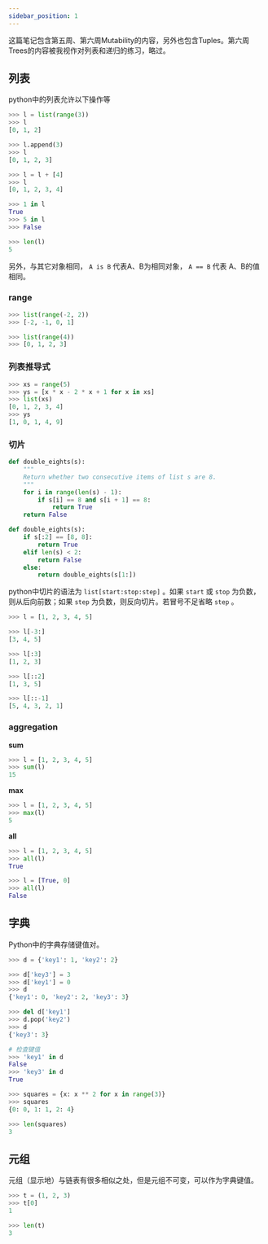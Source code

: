 ```yaml
---
sidebar_position: 1
---
```


这篇笔记包含第五周、第六周Mutability的内容，另外也包含Tuples。第六周Trees的内容被我视作对列表和递归的练习，略过。

## 列表

python中的列表允许以下操作等

```python
>>> l = list(range(3))
>>> l
[0, 1, 2]

>>> l.append(3)
>>> l
[0, 1, 2, 3]

>>> l = l + [4]
>>> l
[0, 1, 2, 3, 4]

>>> 1 in l
True
>>> 5 in l
>>> False

>>> len(l)
5
```

另外，与其它对象相同， ``A is B`` 代表A、B为相同对象， ``A == B`` 代表 A、B的值相同。 

### range

```python
>>> list(range(-2, 2))
>>> [-2, -1, 0, 1]
```

```python
>>> list(range(4))
>>> [0, 1, 2, 3]
```

### 列表推导式

```python
>>> xs = range(5)
>>> ys = [x * x - 2 * x + 1 for x in xs]
>>> list(xs)
[0, 1, 2, 3, 4]
>>> ys
[1, 0, 1, 4, 9]
```

### 切片

```python
def double_eights(s):
    """
    Return whether two consecutive items of list s are 8.
    """
    for i in range(len(s) - 1):
        if s[i] == 8 and s[i + 1] == 8:
            return True
    return False
```

```python
def double_eights(s):
    if s[:2] == [8, 8]:
        return True
    elif len(s) < 2:
        return False
    else:
        return double_eights(s[1:])
```

python中切片的语法为 ``list[start:stop:step]`` 。如果 ``start`` 或 ``stop`` 为负数，则从后向前数；如果 ``step`` 为负数，则反向切片。若冒号不足省略 ``step`` 。

```python
>>> l = [1, 2, 3, 4, 5]

>>> l[-3:]
[3, 4, 5]

>>> l[:3]
[1, 2, 3]

>>> l[::2]
[1, 3, 5]

>>> l[::-1]
[5, 4, 3, 2, 1]
```

### aggregation

**sum**

```python
>>> l = [1, 2, 3, 4, 5]
>>> sum(l)
15
```

**max**

```python
>>> l = [1, 2, 3, 4, 5]
>>> max(l)
5
```

**all**

```python
>>> l = [1, 2, 3, 4, 5]
>>> all(l)
True

>>> l = [True, 0]
>>> all(l)
False
```

## 字典

Python中的字典存储键值对。  

```python
>>> d = {'key1': 1, 'key2': 2}

>>> d['key3'] = 3
>>> d['key1'] = 0
>>> d
{'key1': 0, 'key2': 2, 'key3': 3}

>>> del d['key1']
>>> d.pop('key2')
>>> d
{'key3': 3}

# 检查键值
>>> 'key1' in d
False
>>> 'key3' in d
True

>>> squares = {x: x ** 2 for x in range(3)}
>>> squares
{0: 0, 1: 1, 2: 4}

>>> len(squares)
3
```

## 元组

元组（显示地）与链表有很多相似之处，但是元组不可变，可以作为字典键值。  

```python
>>> t = (1, 2, 3)
>>> t[0]
1

>>> len(t)
3
```